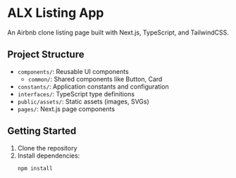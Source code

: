 # ALX Listing App

An Airbnb clone listing page built with Next.js, TypeScript, and TailwindCSS.

## Project Structure

- `components/`: Reusable UI components
  - `common/`: Shared components like Button, Card
- `constants/`: Application constants and configuration
- `interfaces/`: TypeScript type definitions
- `public/assets/`: Static assets (images, SVGs)
- `pages/`: Next.js page components

## Getting Started

1. Clone the repository
2. Install dependencies:
   ```bash
   npm install